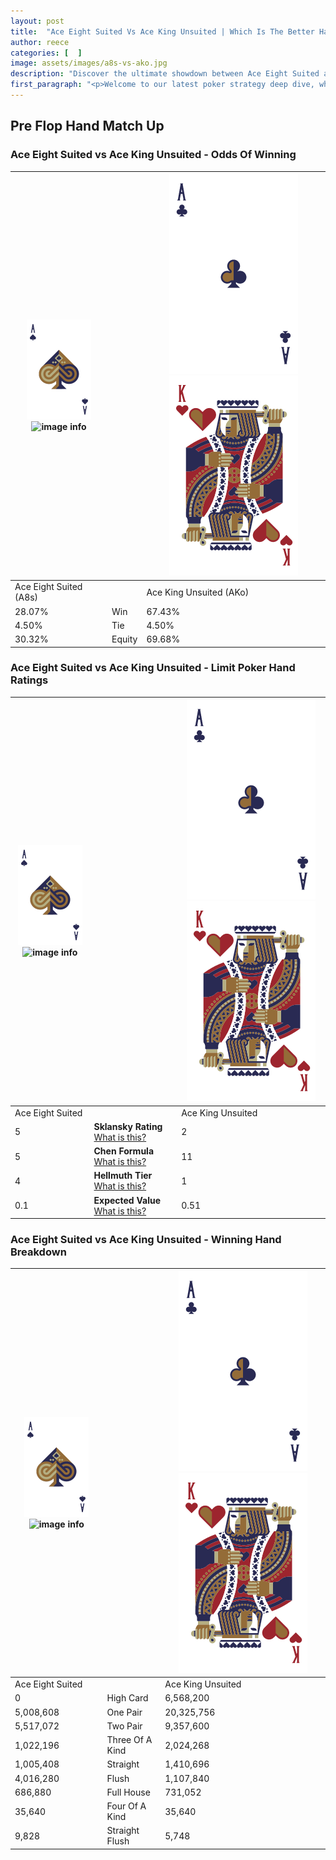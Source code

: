 ```yaml
---
layout: post
title:  "Ace Eight Suited Vs Ace King Unsuited | Which Is The Better Hand In Poker? A Complete Guide"
author: reece
categories: [  ]
image: assets/images/a8s-vs-ako.jpg
description: "Discover the ultimate showdown between Ace Eight Suited and Ace King Unsuited in poker! Uncover the odds, strategies, and scenarios where one hand triumphs over the other. Get ready to up your poker game with this thrilling analysis."
first_paragraph: "<p>Welcome to our latest poker strategy deep dive, where we're pitting two distinct hands against each other in a high-stakes showdown: Ace Eight Suited vs Ace King Unsuited.</p><p>In the dynamic world of poker, every decision counts, and knowing which hand holds the upper hand is key to your success at the table.</p><p>In this article, we'll dissect these two hands, explore the scenarios where one dominates the other, and equip you with the knowledge to make strategic choices that can tip the odds in your favor.</p><p>Get ready to unravel the intriguing dynamics of these poker hands and elevate your game to new heights.</p>"
---
```




[comment]: # (sp0)

## Pre Flop Hand Match Up

<div class="table hand-ratings" markdown="1"> 



### Ace Eight Suited vs Ace King Unsuited - Odds Of Winning


    
| ![image info](assets/images/hand1/A.png) ![image info](assets/images/hand1/8s.png) |  | ![image info](assets/images/hand2/A.png) ![image info](assets/images/hand2/Ko.png) |
| -------- | -------- | -------- |
| Ace Eight Suited (A8s) |  | Ace King Unsuited (AKo) |
| 28.07% | Win | 67.43% |
| 4.50% | Tie | 4.50% |
| 30.32% | Equity | 69.68% |




[comment]: # (sp1)



### Ace Eight Suited vs Ace King Unsuited - Limit Poker Hand Ratings


    
| ![image info](assets/images/hand1/A.png) ![image info](assets/images/hand1/8s.png) |  | ![image info](assets/images/hand2/A.png) ![image info](assets/images/hand2/Ko.png) |
| -------- | -------- | -------- |
| Ace Eight Suited |  | Ace King Unsuited |
| 5 | **Sklansky Rating** [What is this?](/sklansky-rating-explained) | 2 |
| 5 | **Chen Formula** [What is this?](/chen-formula-explained) | 11 |
| 4 | **Hellmuth Tier** [What is this?](/Hellmuth-tier-explained) | 1 |
| 0.1 | **Expected Value** [What is this?](/expected-value-explained) | 0.51 |




[comment]: # (sp2)



### Ace Eight Suited vs Ace King Unsuited - Winning Hand Breakdown


    
| ![image info](assets/images/hand1/A.png) ![image info](assets/images/hand1/8s.png) |  | ![image info](assets/images/hand2/A.png) ![image info](assets/images/hand2/Ko.png) |
| -------- | -------- | -------- |
| Ace Eight Suited |  | Ace King Unsuited |
| 0 | High Card | 6,568,200 |
| 5,008,608 | One Pair | 20,325,756 |
| 5,517,072 | Two Pair | 9,357,600 |
| 1,022,196 | Three Of A Kind | 2,024,268 |
| 1,005,408 | Straight | 1,410,696 |
| 4,016,280 | Flush | 1,107,840 |
| 686,880 | Full House | 731,052 |
| 35,640 | Four Of A Kind | 35,640 |
| 9,828 | Straight Flush | 5,748 |




[comment]: # (sp3)



</div>

[comment]: # (sp4)



[comment]: # (sp5)

